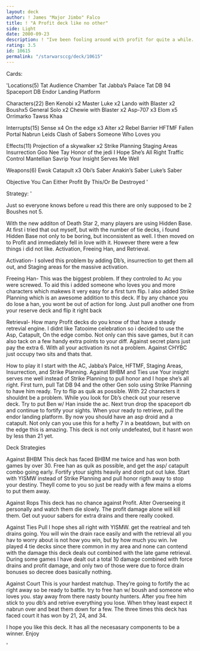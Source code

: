 ```yaml
---
layout: deck
author: ! James "Major Jimbo" Falco
title: ! "A Profit deck like no other"
side: Light
date: 2000-09-23
description: ! "Ive been fooling around with profit for quite a while. I absolutley love it and you will too after you read this"
rating: 3.5
id: 10615
permalink: "/starwarsccg/deck/10615"
---
```

Cards: 

'Locations(5)
Tat Audience Chamber
Tat Jabba’s Palace
Tat DB 94
Spaceport DB
Endor Landing Platform

Characters(22)
Ben Kenobi x2
Master Luke x2
Lando with Blaster x2
Boushx5
General Solo x2
Chewie with Blaster x2
Asp-707 x3
Elom x5
Orrimarko
Tawss Khaa

Interrupts(15)
Sense x4
On the edge x3
Alter x2
Rebel Barrier
HFTMF
Fallen Portal
Nabrun Leids
Clash of Sabers
Someone Who Loves you

Effects(11)
Projection of a skywalker x2
Strike Planning
Staging Areas
Insurrection
Goo Nee Tay
Honor of the jedi
I Hope She’s All Right
Traffic Control
Mantellian Savrip
Your Insight Serves Me Well

Weapons(6)
Ewok Catapult x3
Obi’s Saber
Anakin’s Saber
Luke’s Saber

Objective
You Can Either Profit By This/Or Be Destroyed '

Strategy: '

Just so everyone knows before u read this there are only supposed to be 2 Boushes not 5.

With the new additon of Death Star 2, many players are using Hidden Base.  At first i tried that out myself, but with the number of tie decks, i found Hidden Base not only to be boring, but inconsistent as well. I then moved on to Profit and immediately fell in love with it. However there were a few things i did not like.  Activation, Freeing Han, and Retrieval.

Activation- I solved this problem by adding Db’s, insurrection to get them all out, and Staging areas for the massive activation.

Freeing Han- This was the biggest problem. If they controled to Ac you were screwed. To aid this i added someone who loves you and more characters which makews it very easy for a first turn flip. I also added Strike Planning which is an awesome addition to this deck. If by any chance you do lose a han, you wont be out of action for long. Just pull another one from your reserve deck and flip it right  back

Retrieval- How many Profit decks do you know of that have a steady retrevial engine. I didnt like Tatooime celebration so i decided to use the Asp, Catapult, On the edge combo. Not only can this save games, but it can also tack on a few handy extra points to your diff. Against secret plans just pay the extra 6. With all your activation its not a problem. Against CHYBC just occupy two sits and thats that.

How to play it
 I start with the AC, Jabba’s Palce, HFTMF, Staging Areas, Insurrection, and Strike Planning. Against BHBM and Ties use Your insight serves me well instead of Strike Planning to pull honor and I hope she’s all right.  First turn, pull Tat DB 94 and the other Gen solo using Strike Planning to have him ready. Try to flip as quik as possible.  With 22 characters it shouldnt be a problem. While you look for Db’s check out your reserve deck. Try to put Ben w/ Han inside the ac.  Next trun drop the spaceport db and continue to fortify your sights. When your ready to retrieve, pull the endor landing platform.  By now you should have an asp droid and a catapult.  Not only can you use this for a hefty 7 in a beatdown, but with on the edge this is amazing.  This deck is not only undefeated, but it hasnt won by less than 21 yet.

Deck Strategies

Against BHBM
This deck has faced BHBM me twice and has won both games by over 30. Free han as quik as possible, and get the asp/ catapult combo going early.  Fortify ytour sights heavily and dont put out luke. Start with YISMW instead of Strike Planning and pull honor rigth away to stop your destiny.  Theyll come to you so just be ready with a few mains a eloms to put them away.

Against Rops
This deck has no chance against Profit. Alter Overseeing it personally and watch them die slowly. The profit damage alone will kill them. Get out yuour sabers for extra drains and there really cooked.

Against Ties
Pull I hope shes all right with YISMW. get the reatrieal and teh drains going.	You will win the drain race easily and with the retrieval all you hav to worry about is not how you win, but by how much you win. Ive played 4 tie decks since there common in my area and none can contend with the damage this deck deals out combined with the late game retrieval. During some games I have dealt out a total 10 damage combined with force drains and profit damage, and only two of those were due to force drain bonuses so decree does basically nothing.

Against Court
This is your hardest matchup. They’re going to fortify the ac right away so be ready to battle. try to free han w/ boush and someone who loves you.  stay away from there nasty bounty hunters.  After you free him stick to you db’s and retrive everything you lose. When trhey least expect it nabrun over and beat them down for a few. The three times this deck has faced court it has won by 21, 24, and 34.

 I hope you like this deck. It has all the necesasary components to be a winner. Enjoy

'

